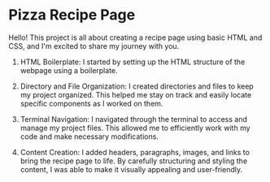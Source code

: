 # Pizza Recipe Page

Hello! This project is all about creating a recipe page using basic HTML and CSS, and I'm excited to share my journey with you.

1. HTML Boilerplate: I started by setting up the HTML structure of the webpage using a boilerplate.

2. Directory and File Organization: I created directories and files to keep my project organized. This helped me stay on track and easily locate specific components as I worked on them.

3. Terminal Navigation: I navigated through the terminal to access and manage my project files. This allowed me to efficiently work with my code and make necessary modifications.

4. Content Creation: I added headers, paragraphs, images, and links to bring the recipe page to life. By carefully structuring and styling the content, I was able to make it visually appealing and user-friendly.
